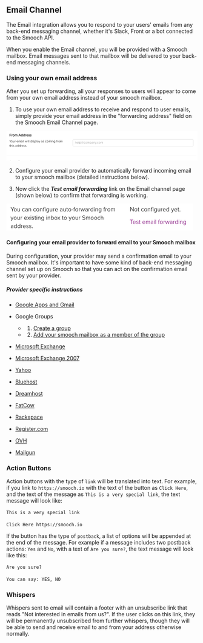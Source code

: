 ## Email Channel

The Email integration allows you to respond to your users' emails from any back-end messaging channel, whether it's Slack, Front or a bot connected to the Smooch API.

When you enable the Email channel, you will be provided with a Smooch mailbox. Email messages sent to that mailbox will be delivered to your back-end messaging channels.

### Using your own email address

After you set up forwarding, all your responses to users will appear to come from your own email address instead of your smooch mailbox.

1. To use your own email address to receive and respond to user emails, simply provide your email address in the "forwarding address" field on the Smooch Email Channel page.

![input forwarding address](/images/input_forwarding_email.png)

2. Configure your email provider to automatically forward incoming email to your smooch mailbox (detailed instructions below).

3. Now click the _**Test email forwarding**_ link on the Email channel page (shown below) to confirm that forwarding is working.

![test email forwarding](/images/test_forwarding_email.png)


#### Configuring your email provider to forward email to your Smooch mailbox

During configuration, your provider may send a confirmation email to your Smooch mailbox. It's important to have some kind of back-end messaging channel set up on Smooch so that you can act on the confirmation email sent by your provider.

##### Provider specific instructions

- [Google Apps and Gmail](https://support.google.com/mail/answer/10957)

- Google Groups

    * 1. [Create a group](https://support.google.com/a/answer/33343)
    * 2. [Add your smooch mailbox as a member of the group](https://support.google.com/groups/answer/2465464)

- [Microsoft Exchange](https://technet.microsoft.com/en-us/library/dd351134.aspx)

- [Microsoft Exchange 2007](https://technet.microsoft.com/en-us/magazine/dd547068.aspx)

- [Yahoo](https://help.yahoo.com/kb/SLN17371.html)

- [Bluehost](https://my.bluehost.com/cgi/help/forwarders)

- [Dreamhost](http://wiki.dreamhost.com/Email_Setup)

- [FatCow](http://www.fatcow.com/knowledgebase/read_article.bml?kbid=5745)

- [Rackspace](https://support.rackspace.com/how-to/set-up-email-forwarding-on-cloud-sites/)

- [Register.com](https://forum.web.com/register/faq/)

- [OVH](http://help.ovh.co.uk/CreateEmailRedirection)

- [Mailgun](https://documentation.mailgun.com/api-routes.html#actions)

### Action Buttons

Action buttons with the type of `link` will be translated into text. For example, if you link to `https://smooch.io` with the text of the button as `Click Here`, and the text of the message as `This is a very special link`, the text message will look like:

```
This is a very special link

Click Here https://smooch.io
```

If the button has the type of `postback`, a list of options will be appended at the end of the message. For example if a message includes two postback actions: `Yes` and `No`, with a text of `Are you sure?`, the text message will look like this:

```
Are you sure?

You can say: YES, NO
```

### Whispers

Whispers sent to email will contain a footer with an unsubscribe link that reads "Not interested in emails from us?".
If the user clicks on this link, they will be permanently unsubscribed from further whispers, though they will be able to send and receive email to and from your address otherwise normally.
